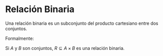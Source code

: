 # Relación Binaria

Una relación binaria es un subconjunto del producto cartesiano entre dos conjuntos. 

Formalmente:

Si $A$ y $B$ son conjuntos, $R \subseteq A \times B$ es una relación binaria.